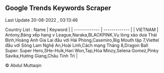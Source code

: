 

## Google Trends Keywords Scraper 
 
Last Update 20-08-2022 , 03:13:46

Country List :
 Name  | Keyword |
| ------------- | ------------- |
| VIETNAM | Antony,Bảng xếp hạng v League,Naraka,BLACKPINK,Vụ lòng xào dưa Thái Bình,Hoàng Anh Gia Lai đấu với Hải Phòng,Casemiro,Big Mouth tập 7,Viettel đấu với Sông Lam Nghệ An,Hoài Linh,Cách mạng Tháng 8,Dragon Ball Super: Super Hero,SHe-Hulk,Hari Won,Tap,Hòa Minzy,Selena Gomez,Pinky Savika,Hương Giang,Châu Tinh Trì |



© Abdul Muttaqin 
